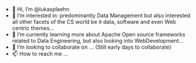 - 👋 Hi, I’m @lukasplaehn
- 👀 I’m interested in: predominantly Data Management but also interested all other facets of the CS world be it data, software and even Web centric themes...
- 🌱 I’m currently learning more about Apache Open source frameworks related to Data Engineering, but also looking into WebDevelopment...
- 💞️ I’m looking to collaborate on ... {Still early days to collaborate}
- 📫 How to reach me ...

<!---
lukasplaehn/lukasplaehn is a ✨ special ✨ repository because its `README.md` (this file) appears on your GitHub profile.
You can click the Preview link to take a look at your changes.
--->
